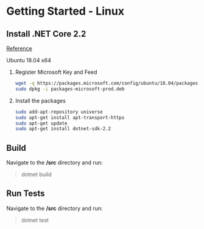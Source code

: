 # Getting Started - Linux

## Install .NET Core 2.2

[Reference](https://dotnet.microsoft.com/download)

Ubuntu 18.04 x64

1. Register Microsoft Key and Feed
    ```bash
    wget -q https://packages.microsoft.com/config/ubuntu/18.04/packages-microsoft-prod.deb
    sudo dpkg -i packages-microsoft-prod.deb
    ```
1. Install the packages
    ```bash
    sudo add-apt-repository universe
    sudo apt-get install apt-transport-https
    sudo apt-get update
    sudo apt-get install dotnet-sdk-2.2
    ```

## Build

Navigate to the **/src** directory and run:

> dotnet build

## Run Tests

Navigate to the **/src** directory and run:

> dotnet test